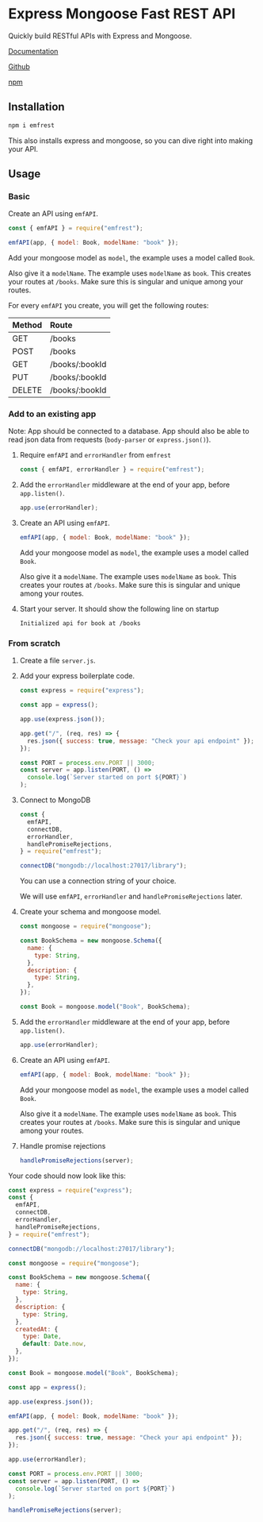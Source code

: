 # Express Mongoose Fast REST API

Quickly build RESTful APIs with Express and Mongoose.

[Documentation](https://deej4y.github.io/emfrest/)

[Github](https://github.com/DEEJ4Y/emfrest)

[npm](https://www.npmjs.com/package/emfrest)

## Installation

```sh
npm i emfrest
```

This also installs express and mongoose, so you can dive right into making your API.

## Usage

### Basic

Create an API using `emfAPI`.

```js
const { emfAPI } = require("emfrest");

emfAPI(app, { model: Book, modelName: "book" });
```

Add your mongoose model as `model`, the example uses a model called `Book`.

Also give it a `modelName`. The example uses `modelName` as `book`. This creates your routes at `/books`. Make sure this is singular and unique among your routes.

For every `emfAPI` you create, you will get the following routes:

| Method | Route          |
| :----- | :------------- |
| GET    | /books         |
| POST   | /books         |
| GET    | /books/:bookId |
| PUT    | /books/:bookId |
| DELETE | /books/:bookId |

### Add to an existing app

Note: App should be connected to a database. App should also be able to read json data from requests (`body-parser` or `express.json()`).

1. Require `emfAPI` and `errorHandler` from `emfrest`

   ```js
   const { emfAPI, errorHandler } = require("emfrest");
   ```

2. Add the `errorHandler` middleware at the end of your app, before `app.listen()`.

   ```js
   app.use(errorHandler);
   ```

3. Create an API using `emfAPI`.

   ```js
   emfAPI(app, { model: Book, modelName: "book" });
   ```

   Add your mongoose model as `model`, the example uses a model called `Book`.

   Also give it a `modelName`. The example uses `modelName` as `book`. This creates your routes at `/books`. Make sure this is singular and unique among your routes.

4. Start your server. It should show the following line on startup

   ```plain
   Initialized api for book at /books
   ```

### From scratch

1. Create a file `server.js`.
2. Add your express boilerplate code.

   ```js
   const express = require("express");

   const app = express();

   app.use(express.json());

   app.get("/", (req, res) => {
     res.json({ success: true, message: "Check your api endpoint" });
   });

   const PORT = process.env.PORT || 3000;
   const server = app.listen(PORT, () =>
     console.log(`Server started on port ${PORT}`)
   );
   ```

3. Connect to MongoDB

   ```js
   const {
     emfAPI,
     connectDB,
     errorHandler,
     handlePromiseRejections,
   } = require("emfrest");

   connectDB("mongodb://localhost:27017/library");
   ```

   You can use a connection string of your choice.

   We will use `emfAPI`, `errorHandler` and `handlePromiseRejections` later.

4. Create your schema and mongoose model.

   ```js
   const mongoose = require("mongoose");

   const BookSchema = new mongoose.Schema({
     name: {
       type: String,
     },
     description: {
       type: String,
     },
   });

   const Book = mongoose.model("Book", BookSchema);
   ```

5. Add the `errorHandler` middleware at the end of your app, before `app.listen()`.

   ```js
   app.use(errorHandler);
   ```

6. Create an API using `emfAPI`.

   ```js
   emfAPI(app, { model: Book, modelName: "book" });
   ```

   Add your mongoose model as `model`, the example uses a model called `Book`.

   Also give it a `modelName`. The example uses `modelName` as `book`. This creates your routes at `/books`. Make sure this is singular and unique among your routes.

7. Handle promise rejections

   ```js
   handlePromiseRejections(server);
   ```

Your code should now look like this:

```js
const express = require("express");
const {
  emfAPI,
  connectDB,
  errorHandler,
  handlePromiseRejections,
} = require("emfrest");

connectDB("mongodb://localhost:27017/library");

const mongoose = require("mongoose");

const BookSchema = new mongoose.Schema({
  name: {
    type: String,
  },
  description: {
    type: String,
  },
  createdAt: {
    type: Date,
    default: Date.now,
  },
});

const Book = mongoose.model("Book", BookSchema);

const app = express();

app.use(express.json());

emfAPI(app, { model: Book, modelName: "book" });

app.get("/", (req, res) => {
  res.json({ success: true, message: "Check your api endpoint" });
});

app.use(errorHandler);

const PORT = process.env.PORT || 3000;
const server = app.listen(PORT, () =>
  console.log(`Server started on port ${PORT}`)
);

handlePromiseRejections(server);
```
